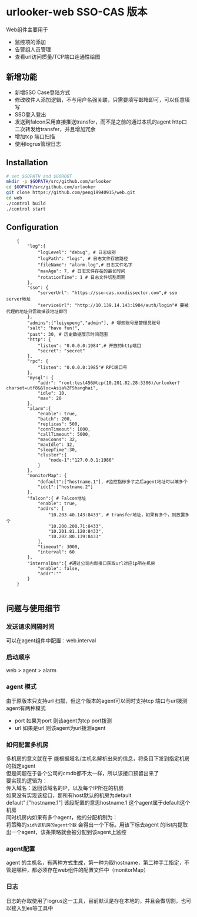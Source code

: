 urlooker-web SSO-CAS 版本
============

Web组件主要用于

- 监控项的添加
- 告警组人员管理
- 查看url访问质量/TCP端口连通性绘图

## 新增功能
- 新增SSO Case登陆方式
- 修改收件人添加逻辑，不与用户名强关联，只需要填写邮箱即可，可以任意填写
- SSO登入登出
- 发送到falcon采用直接推送transfer，而不是之前的通过本机的agent http口二次转发给transfer，并且增加冗余
- 增加tcp 端口扫描
- 使用logrus管理日志

## Installation

```bash
# set $GOPATH and $GOROOT
mkdir -p $GOPATH/src/github.com/urlooker
cd $GOPATH/src/github.com/urlooker
git clone https://github.com/peng19940915/web.git
cd web
./control build
./control start
```

## Configuration

```
    {
        "log":{
            "logLevel": "debug", # 日志级别
            "logPath": "logs", # 日志文件存放路径
            "fileName": "alarm.log",# 日志文件名字
            "maxAge": 7, # 日志文件存在的最长时间
            "rotationTime": 1 # 日志文件切割周期
        },
        "sso": {
            "serverUrl": "https://sso-cas.xxxdissector.com",# sso server地址
            "serviceUrl": "http://10.139.14.143:1984/auth/login"# 要被代理的地址只需改掉该地址即可
        },
        "admins":["leiyupeng","admin"], # 哪些账号是管理员账号
        "salt": "have fun!",
        "past": 30, # 历史数据展示时间范围
        "http": {
            "listen": "0.0.0.0:1984",# 开放的http端口
            "secret": "secret"
        },
        "rpc": {
            "listen": "0.0.0.0:1985"# RPC端口号
        },
        "mysql": {
            "addr": "root:test456@tcp(10.201.82.28:3306)/urlooker?charset=utf8&&loc=Asia%2FShanghai",
            "idle": 10,
            "max": 20
        },
        "alarm":{
            "enable": true,
            "batch": 200,
            "replicas": 500,
            "connTimeout": 1000,
            "callTimeout": 5000,
            "maxConns": 32,
            "maxIdle": 32,
            "sleepTime":30,
            "cluster":{
                "node-1":"127.0.0.1:1986"
            }
        },
        "monitorMap": {
            "default":["hostname.1"], #监控指标多了之后agent地址可以填多个
            "idc1":["hostname.2"]
        },
        "falcon":{ # Falcon地址
            "enable": true,
            "addrs": [
                "10.203.40.143:8433", # transfer地址，如果有多个，则放置多个
                "10.200.200.71:8433",
                "10.201.81.120:8433",
                "10.202.80.139:8433"
            ],
            "timeout": 3000,
            "interval": 60
        },
        "internalDns":{ #通过公司内部接口获取url对应ip所在机房
            "enable": false,
            "addr":""
        }
    }
    

```

## 问题与使用细节
### 发送请求间隔时间
可以在agent组件中配置：web.interval
### 启动顺序
web > agent > alarm
### agent 模式
由于原版本只支持url 扫描，但这个版本的agent可以同时支持tcp 端口与url拨测  
agent有两种模式  
- port
如果为port 则该agent为tcp port拨测
- url
如果是url 则该agent为url拨测agent

### 如何配置多机房
多机房的意义就在于 能根据域名/主机名解析出来的信息，将条目下发到指定机房的指定agent  
但是问题在于各个公司的cmdb都不太一样，所以该接口预留出来了  
要实现的逻辑为：  
传入域名：返回该域名的IP，以及每个IP所在的机房  
如果没有实现该接口，那所有host默认的机房为default   
default":["hostname.1"] 该段配置的意思hostname.1 这个agent属于default这个机房  
同时机房内如果有多个agent，他的分配机制为：  
将策略的`sid%该机房的agent个数` 会得出一个下标。用该下标去agent 的list内提取出一个agent，该条策略就会被分配到该agent上监控
### agent配置
agent 的主机名，有两种方式生成，第一种为取hostname，第二种手工指定，不管是哪种，都必须存在web组件的配置文件中（monitorMap）
### 日志
日志的存取使用了logrus这一工具，目前默认是存在本地的，并且会做切割，也可以接入到es等工具中
